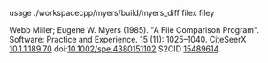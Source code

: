 
usage ./workspacecpp/myers/build/myers_diff filex filey

Webb Miller; Eugene W. Myers (1985). "A File Comparison Program". Software: Practice and Experience. 15 (11): 1025–1040. CiteSeerX [10.1.1.189.70](https://citeseerx.ist.psu.edu/viewdoc/summary?doi=10.1.1.189.70) doi:[10.1002/spe.4380151102](https://doi.org/10.1002%2Fspe.4380151102) S2CID [15489614](https://api.semanticscholar.org/CorpusID:15489614).
